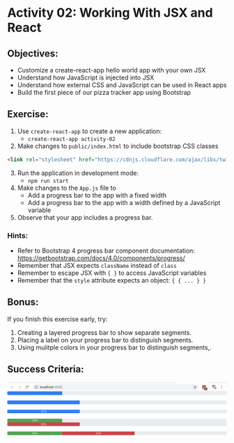 
# Activity 02: Working With JSX and React

## Objectives:

* Customize a create-react-app hello world app with your own JSX
* Understand how JavaScript is injected into JSX
* Understand how external CSS and JavaScript can be used in React apps
* Build the first piece of our pizza tracker app using Bootstrap

## Exercise:

1. Use `create-react-app` to create a new application:
    * `create-react-app activity-02`
2. Make changes to `public/index.html` to include bootstrap CSS classes
```html
<link rel="stylesheet" href="https://cdnjs.cloudflare.com/ajax/libs/twitter-bootstrap/4.0.0/css/bootstrap.min.css"/>
```
3. Run the application in development mode:
    * `npm run start`
4. Make changes to the `App.js` file to 
    * Add a progress bar to the app with a fixed width
    * Add a progress bar to the app with a width defined by a JavaScript variable
5. Observe that your app includes a progress bar.

### Hints: 
* Refer to Bootstrap 4 progress bar component documentation: https://getbootstrap.com/docs/4.0/components/progress/
* Remember that JSX expects `className` instead of `class`
* Remember to escape JSX with `{ }` to access JavaScript variables
* Remember that the `style` attribute expects an object: `{ { ... } }`

## Bonus:

If you finish this exercise early, try:
1. Creating a layered progress bar to show separate segments.
2. Placing a label on your progress bar to distinguish segments.
3. Using mulitple colors in your progress bar to distinguish segments,.

## Success Criteria:
![success.png](success.png)
